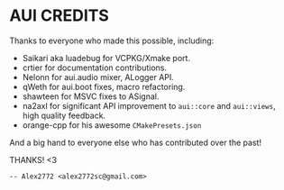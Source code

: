 # AUI CREDITS

Thanks to everyone who made this possible, including:

- Saikari aka luadebug for VCPKG/Xmake port.
- crtier for documentation contributions.
- Nelonn for aui.audio mixer, ALogger API.
- qWeth for aui.boot fixes, macro refactoring.
- shawteen for MSVC fixes to ASignal.
- na2axl for significant API improvement to `aui::core` and `aui::views`, high quality feedback.
- orange-cpp for his awesome `CMakePresets.json`

And a big hand to everyone else who has contributed over the past!

THANKS! <3

    -- Alex2772 <alex2772sc@gmail.com>
